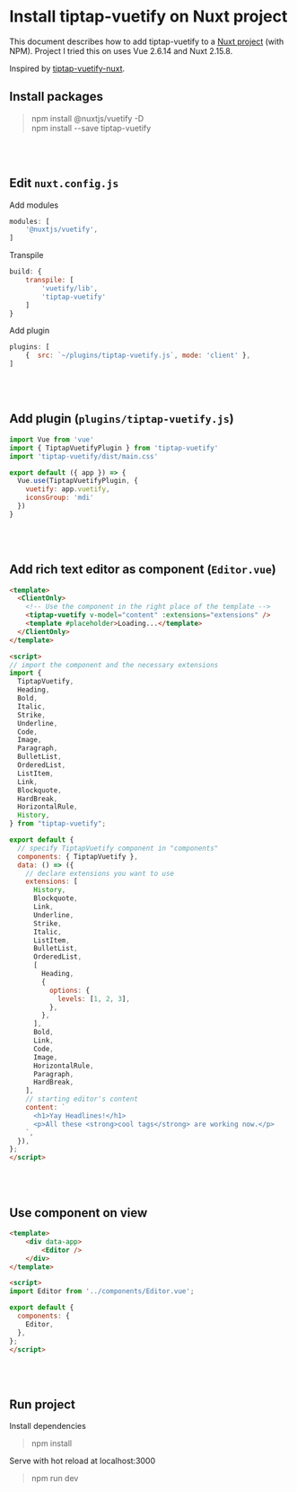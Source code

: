 # Install tiptap-vuetify on Nuxt project
This document describes how to add tiptap-vuetify to a [Nuxt project](https://github.com/iliyaZelenko/tiptap-vuetify) (with NPM). Project I tried this on uses Vue 2.6.14 and Nuxt 2.15.8.

Inspired by [tiptap-vuetify-nuxt](https://github.com/iliyaZelenko/tiptap-vuetify-nuxt).

## Install packages
> npm install @nuxtjs/vuetify -D <br>
> npm install --save tiptap-vuetify

<br><br>

## Edit `nuxt.config.js`
Add modules
```javascript
modules: [
    '@nuxtjs/vuetify',		
]
```

Transpile
```javascript
build: {
    transpile: [
        'vuetify/lib', 
        'tiptap-vuetify'
    ]
}
```

Add plugin
```javascript
plugins: [
    {  src: `~/plugins/tiptap-vuetify.js`, mode: 'client' },
]
```
<br><br>

## Add plugin (`plugins/tiptap-vuetify.js`)
```javascript
import Vue from 'vue'
import { TiptapVuetifyPlugin } from 'tiptap-vuetify'
import 'tiptap-vuetify/dist/main.css'

export default ({ app }) => {
  Vue.use(TiptapVuetifyPlugin, {
    vuetify: app.vuetify,
    iconsGroup: 'mdi'
  })
}
```
<br><br>

## Add rich text editor as component (`Editor.vue`)
```html
<template>
  <ClientOnly>
    <!-- Use the component in the right place of the template -->
    <tiptap-vuetify v-model="content" :extensions="extensions" />
    <template #placeholder>Loading...</template>
  </ClientOnly>
</template>

<script>
// import the component and the necessary extensions
import {
  TiptapVuetify,
  Heading,
  Bold,
  Italic,
  Strike,
  Underline,
  Code,
  Image,
  Paragraph,
  BulletList,
  OrderedList,
  ListItem,
  Link,
  Blockquote,
  HardBreak,
  HorizontalRule,
  History,
} from "tiptap-vuetify";

export default {
  // specify TiptapVuetify component in "components"
  components: { TiptapVuetify },
  data: () => ({
    // declare extensions you want to use
    extensions: [
      History,
      Blockquote,
      Link,
      Underline,
      Strike,
      Italic,
      ListItem,
      BulletList,
      OrderedList,
      [
        Heading,
        {
          options: {
            levels: [1, 2, 3],
          },
        },
      ],
      Bold,
      Link,
      Code,
      Image,
      HorizontalRule,
      Paragraph,
      HardBreak,
    ],
    // starting editor's content
    content: `
      <h1>Yay Headlines!</h1>
      <p>All these <strong>cool tags</strong> are working now.</p>
    `,
  }),
};
</script>
```
<br><br>

## Use component on view
```html
<template>
    <div data-app>
        <Editor />
    </div>
</template>

<script>
import Editor from '../components/Editor.vue';

export default {
  components: {
    Editor,
  },
};
</script>
```
<br><br>

## Run project
Install dependencies
>npm install

Serve with hot reload at localhost:3000
>npm run dev
